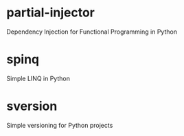 # partial-injector

Dependency Injection for Functional Programming in Python

# spinq

Simple LINQ in Python

# sversion

Simple versioning for Python projects